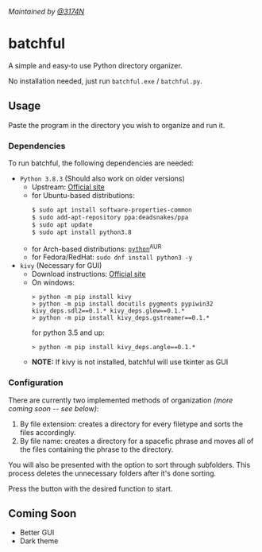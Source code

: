 *Maintained by [@3174N](https://github.com/3174N)*
# batchful
A simple and easy-to use Python directory organizer. 

No installation needed, just run `batchful.exe` / `batchful.py`.

## Usage
Paste the program in the directory you wish to organize and run it.

### Dependencies
To run batchful, the following dependencies are needed: 
* `Python 3.8.3` (Should also work on older versions)
  * Upstream: [Official site](https://www.python.org/downloads/)
  * for Ubuntu-based distributions: 
    ```bash
    $ sudo apt install software-properties-common
    $ sudo add-apt-repository ppa:deadsnakes/ppa
    $ sudo apt update
    $ sudo apt install python3.8
    ```
  * for Arch-based distributions: [`python`](https://www.archlinux.org/packages/extra/x86_64/python/)<sup>AUR</sup>
  * for Fedora/RedHat: `sudo dnf install python3 -y`
* `kivy` (Necessary for GUI)
  * Download instructions: [Official site](https://kivy.org/#download)
  * On windows:
    ```
    > python -m pip install kivy
    > python -m pip install docutils pygments pypiwin32 kivy_deps.sdl2==0.1.* kivy_deps.glew==0.1.*
    > python -m pip install kivy_deps.gstreamer==0.1.*
    ```
    for python 3.5 and up:
    ```
    > python -m pip install kivy_deps.angle==0.1.*
    ```
  * **NOTE:** If kivy is not installed, batchful will use tkinter as GUI

### Configuration
There are currently two implemented methods of organization *(more coming soon -- see below)*: 
1. By file extension: creates a directory for every filetype and sorts the files accordingly. 
2. By file name: creates a directory for a spacefic phrase and moves all of the files containing the phrase to the directory.

You will also be presented with the option to sort through subfolders.
This process deletes the unnecessary folders after it's done sorting.

Press the button with the desired function to start.

## Coming Soon
- Better GUI
- Dark theme
